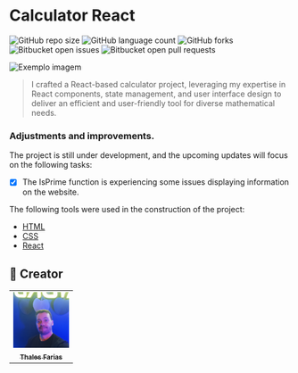 # Calculator React

![GitHub repo size](https://img.shields.io/github/repo-size/iuricode/README-template?style=for-the-badge)
![GitHub language count](https://img.shields.io/github/languages/count/iuricode/README-template?style=for-the-badge)
![GitHub forks](https://img.shields.io/github/forks/iuricode/README-template?style=for-the-badge)
![Bitbucket open issues](https://img.shields.io/bitbucket/issues/iuricode/README-template?style=for-the-badge)
![Bitbucket open pull requests](https://img.shields.io/bitbucket/pr-raw/iuricode/README-template?style=for-the-badge)

<img src="calculador.png" alt="Exemplo imagem">

> I crafted a React-based calculator project, leveraging my expertise in React components, state management, and user interface design to deliver an efficient and user-friendly tool for diverse mathematical needs.

### Adjustments and improvements.

The project is still under development, and the upcoming updates will focus on the following tasks:

- [x] The IsPrime function is experiencing some issues displaying information on the website.


The following tools were used in the construction of the project:

- [HTML](<https://developer.mozilla.org/pt-BR/docs/Web/HTML/>)
- [CSS](<https://developer.mozilla.org/pt-BR/docs/Web/CSS/>)
- [React](<https://react.dev/>)


## 🤝 Creator

<table>
  <tr>
    <td align="center">
      <a href="#" title="Thales Farias">
        <img src="IMG_20230429_211838_511.jpg" width="100" alt="Foto do Thales Farias no GitHub"/><br>
        <sub>
          <b>Thales Farias</b>
        </sub>
      </a>
    </td>
  </tr>
</table>
